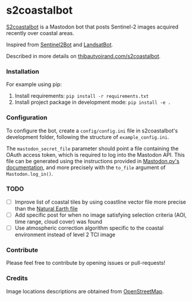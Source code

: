 # s2coastalbot

[S2coastalbot](https://mastodon.social/@s2coastalbot) is a Mastodon bot that posts Sentinel-2 images acquired recently over coastal areas.

Inspired from [Sentinel2Bot](https://twitter.com/Sentinel2Bot) and [LandsatBot](https://twitter.com/LandsatBot).

Described in more details on [thibautvoirand.com/s2coastalbot](https://thibautvoirand.com/s2coastalbot).

### Installation

For example using pip:
1. Install requirements: `pip install -r requirements.txt`
2. Install project package in development mode: `pip install -e .`

### Configuration

To configure the bot, create a `config/config.ini` file in s2coastalbot's development folder, following the structure of `example_config.ini`.

The `mastodon_secret_file` parameter should point a file containing the OAuth access token, which is required to log into the Mastodon API.
This file can be generated using the instructions provided in [Mastodon.py's documentation](https://mastodonpy.readthedocs.io/en/stable/04_auth.html), and more precisely with the `to_file` argument of `Mastodon.log_in()`.

### TODO

* [ ] Improve list of coastal tiles by using coastline vector file more precise than the [Natural Earth file](https://www.naturalearthdata.com/downloads/10m-physical-vectors/10m-coastline/)
* [ ] Add specific post for when no image satisfying selection criteria (AOI, time range, cloud cover) was found
* [ ] Use atmospheric correction algorithm specific to the coastal environment instead of level 2 TCI image

### Contribute

Please feel free to contribute by opening issues or pull-requests!

### Credits

Image locations descriptions are obtained from [OpenStreetMap](https://www.openstreetmap.org/copyright).
